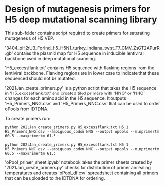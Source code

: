 
# Design of mutagenesis primers for H5 deep mutational scanning library

This sub-folder contains script required to create primers for saturating mutagenesis of H5 VEP.  

'3404_pH2rU3_ForInd_H5_H5N1_turkey_Indiana_twist_T7_CMV_ZsGT2APurR.gb' contains the plasmid map for H5 sequence in inducible lentiviral backbone used in deep mutational scanning.  

'H5_excessflank.txt' contains H5 sequence with flanking regions from the lentiviral backbone. Flanking regions are in lower case to indicate that these sequenced should not be mutated.  

'2021Jan_create_primers.py' is a python script that takes the H5 sequence in 'H5_excessflank.txt' and created tiled primers with 'NNG' or 'NNC' changes for each amino acid in the H5 sequence. It outputs 'H5_Primers_NNG.csv' and 'H5_Primers_NNC.csv' that can be used to order oPools from IDTDNA. 

To create primers run:  

```
python 2021Jan_create_primers.py H5_excessflank.txt H5 1 H5_Primers_NNG.csv --ambiguous_codon NNG --output opools --minprimertm 60.5 --maxprimertm 61.5

python 2021Jan_create_primers.py H5_excessflank.txt H5 1 H5_Primers_NNC.csv --ambiguous_codon NNC --output opools --minprimertm 60.5 --maxprimertm 61.5  
```
  
'oPool_primer_sheet.ipynb' notebook takes the primer sheets created by '2021Jan_create_primers.py' checks for distribution of primer annealing temperatures and creates 'oPool_df.csv' spreadsheet containing all primers that can be uploaded to the IDTDNA for ordering.

